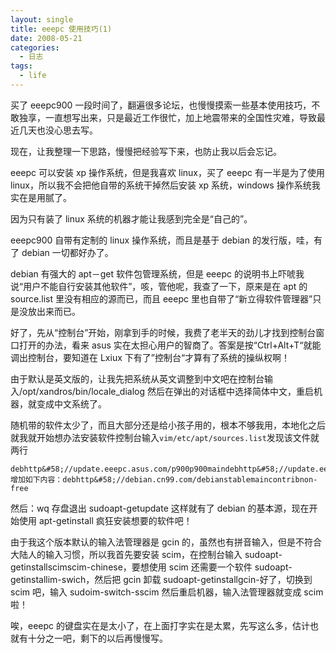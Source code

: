```yaml
---
layout: single
title: eeepc 使用技巧(1)
date: 2008-05-21
categories:
  - 日志
tags:
  - life
---
```


买了 eeepc900 一段时间了，翻遍很多论坛，也慢慢摸索一些基本使用技巧，不敢独享，一直想写出来，只是最近工作很忙，加上地震带来的全国性灾难，导致最近几天也没心思去写。

现在，让我整理一下思路，慢慢把经验写下来，也防止我以后会忘记。

eeepc 可以安装 xp 操作系统，但是我喜欢 linux，买了 eeepc 有一半是为了使用 linux，所以我不会把他自带的系统干掉然后安装 xp 系统，windows 操作系统我实在是用腻了。

因为只有装了 linux 系统的机器才能让我感到完全是“自己的”。

eeepc900 自带有定制的 linux 操作系统，而且是基于 debian 的发行版，哇，有了 debian 一切都好办了。

debian 有强大的 apt－get 软件包管理系统，但是 eeepc 的说明书上吓唬我说“用户不能自行安装其他软件”，咳，管他呢，我查了一下，原来是在 apt 的 source.list 里没有相应的源而已，而且 eeepc 里也自带了“新立得软件管理器”只是没放出来而已。

好了，先从“控制台”开始，刚拿到手的时候，我费了老半天的劲儿才找到控制台窗口打开的办法，看来 asus 实在太担心用户的智商了。答案是按“Ctrl+Alt+T“就能调出控制台，要知道在 Lxiux 下有了”控制台“才算有了系统的操纵权啊！

由于默认是英文版的，让我先把系统从英文调整到中文吧在控制台输入/opt/xandros/bin/locale_dialog 然后在弹出的对话框中选择简体中文，重启机器，就变成中文系统了。

随机带的软件太少了，而且大部分还是给小孩子用的，根本不够我用，本地化之后就我就开始想办法安装软件控制台输入`vim/etc/apt/sources.list`发现该文件就两行

```
debhttp&#58;//update.eeepc.asus.com/p900p900maindebhttp&#58;//update.eeepc.asus.com/p900/enp900main增加如下内容：debhttp&#58;//debian.cn99.com/debianstablemaincontribnon-free
```

然后：wq 存盘退出 sudoapt-getupdate 这样就有了 debian 的基本源，现在开始使用 apt-getinstall 疯狂安装想要的软件吧！

由于我这个版本默认的输入法管理器是 gcin 的，虽然也有拼音输入，但是不符合大陆人的输入习惯，所以我首先要安装 scim，在控制台输入 sudoapt-getinstallscimscim-chinese，要想使用 scim 还需要一个软件 sudoapt-getinstallim-swich，然后把 gcin 卸载 sudoapt-getinstallgcin-好了，切换到 scim 吧，输入 sudoim-switch-sscim 然后重启机器，输入法管理器就变成 scim 啦！

唉，eeepc 的键盘实在是太小了，在上面打字实在是太累，先写这么多，估计也就有十分之一吧，剩下的以后再慢慢写。
